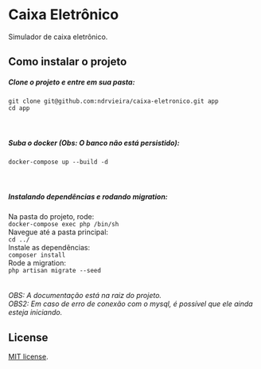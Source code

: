 # Caixa Eletrônico

Simulador de caixa eletrônico.

## Como instalar o projeto

##### Clone o projeto e entre em sua pasta:
`git clone git@github.com:ndrvieira/caixa-eletronico.git app`
<br/>
`cd app`
<br/>
<br/>
<br/>
##### Suba o docker (Obs: O banco não está persistido):
`docker-compose up --build -d`
<br/>
<br/>
<br/>
##### Instalando dependências e rodando migration:
Na pasta do projeto, rode:
<br/>
`docker-compose exec php /bin/sh`
<br/>
Navegue até a pasta principal:
<br/>
`cd ../`
<br/>
Instale as dependências:
<br/>
`composer install`
<br/>
Rode a migration:
<br/>
`php artisan migrate --seed`
<br/>
<br/>
<br/>
*OBS: A documentação está na raiz do projeto.*
<br/>
*OBS2: Em caso de erro de conexão com o mysql, é possível que ele ainda esteja iniciando.*

## License

[MIT license](https://opensource.org/licenses/MIT).

